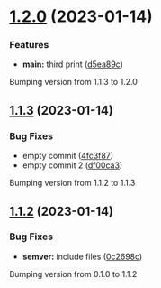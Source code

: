 # [1.2.0](https://github.com/alekseik1/semantic-release-python-template/compare/v1.1.3...v1.2.0) (2023-01-14)


### Features

* **main:** third print ([d5ea89c](https://github.com/alekseik1/semantic-release-python-template/commit/d5ea89c27e56b15a1b58f82fe3cd0b066a576adc))





Bumping version from 1.1.3 to 1.2.0

## [1.1.3](https://github.com/alekseik1/semantic-release-python-template/compare/v1.1.2...v1.1.3) (2023-01-14)


### Bug Fixes

* empty commit ([4fc3f87](https://github.com/alekseik1/semantic-release-python-template/commit/4fc3f87a89d19e8311e6971529647759ad9de097))
* empty commit 2 ([df00ca3](https://github.com/alekseik1/semantic-release-python-template/commit/df00ca3b9aa6aeafa7ffd89e074ae87863668943))





Bumping version from 1.1.2 to 1.1.3

## [1.1.2](https://github.com/alekseik1/semantic-release-python-template/compare/v1.1.1...v1.1.2) (2023-01-14)


### Bug Fixes

* **semver:** include files ([0c2698c](https://github.com/alekseik1/semantic-release-python-template/commit/0c2698c89aae59e6730c131f5570f3cbc80656a1))





Bumping version from 0.1.0 to 1.1.2
